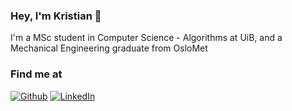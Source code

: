### Hey, I'm Kristian 🤙
 
I'm a MSc student in Computer Science - Algorithms at UiB, and a Mechanical Engineering graduate from OsloMet

<!--After my bachelor (and a years worth of informatics subjects), I'll be pursuing a masters degree in Informatics.-->

<!--- 🔭 I'm currently pursuing a masters degree in computer science a.-->
<!-- - 🌱 In preparation for my masters degree, I'm learning Algorithms and Data Structures on the side. -->



<h3>Find me at</h3>
<p><a href="https://github.com/kristiansordal" target="_blank"><img alt="Github" src="https://img.shields.io/badge/GitHub-%2312100E.svg?&style=for-the-badge&logo=Github&logoColor=white" /></a>  <a href="https://www.linkedin.com/in/kristiansordal/" target="_blank"><img alt="LinkedIn" src="https://img.shields.io/badge/linkedin-%230077B5.svg?&style=for-the-badge&logo=linkedin&logoColor=white" /></a></p>
<!--
**ksmanee/ksmanee** is a ✨ _special_ ✨ repository because its `README.md` (this file) appears on your GitHub profile.

Here are some ideas to get you started:

**<a href="https://twitter.com/Guibz16" target="_blank"><img alt="Twitter" src="https://img.shields.io/badge/twitter-%231DA1F2.svg?&style=for-the-badge&logo=twitter&logoColor=white" /></a>



- 👯 I’m looking to collaborate on ...
- 🤔 I’m looking for help with ...
- 💬 Ask me about ...
- 📫 How to reach me: ...
- 😄 Pronouns: ...
- ⚡ Fun fact: ...
-->
